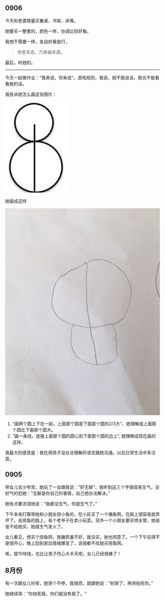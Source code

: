 

## 0906

今天和老婆商量买餐桌、书架、床等。

她要买一整套的，颜色一样，协调比较好看。

我想不需要一样，各自好看就行，

> 参差多态，乃幸福本源。

最后，听她的。



---

今天一起做作业：“我来说，你来说”，游戏规则，我说，她不能说话，我也不能看看她的话。

我告诉她怎么画这张图片：

![两个圆](./images/two_cycle.jpg)



她画成这样

![我们画的两个圆](./images/two_cycle_by_us.jpg)

1. “画两个圆上下在一起，上面那个圆是下面那个圆的2/3大”，她理解成上面那个圆比下面那个圆大。
2. “画一条线，连接上面那个圆的圆心到下面那个圆的边上”, 她理解成现在画的这样。

我最大的感受是：我在用孩子没办法理解的语言跟她沟通。以后日常生活中多注意。



## 0905

带女儿去少年宫，她玩了一会跟我说：”好无聊“，我听到这三个字很容易生气，没好气的怼她：“无聊是你自己的事情，自己想办法解决。”

她有点要流泪地说：“我都没生气，你就生气了。”



下午本来打算带她和小朋友捞小鱼的，在小区买了一个捕鱼网，在路上很容易就弄坏了。去捞鱼的路上，有个老爷子在卖小玩意。另外一个小朋友要买喷水管，她爸爸不给她买，她就生气发火了。

女儿看见，想买个捞鱼网，我嫌质量不好，就没买，她也同意了。一个下午玩得不是很开心，晚上回到家后情绪爆发了，说我都不给她买捞鱼网。

咳，就10块钱，也比让孩子伤心大半天呢。女儿已经很棒了！



## 8月份

有一次跟女儿吵架，她哭个不停，我很烦，就跟她说：“别哭了，再哭拍死你。”

她继续哭：”你拍死我，你们就没有我了。“